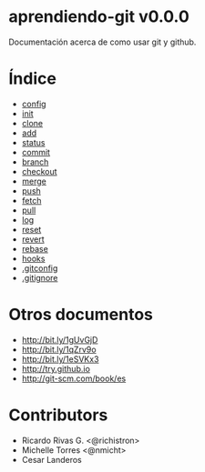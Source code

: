 aprendiendo-git v0.0.0
=====================

Documentación acerca de como usar git y github.

Índice
======

* [config](docs/config.md)
* [init](docs/init.md)
* [clone](docs/clone.md)
* [add](docs/add.md)
* [status](docs/status.md)
* [commit](docs/commit.md)
* [branch](docs/branch.md)
* [checkout](docs/checkout.md)
* [merge](docs/merge.md)
* [push](docs/push.md)
* [fetch](docs/fetch.md)
* [pull](docs/pull.md)
* [log](docs/log.md)
* [reset](docs/reset.md)
* [revert](docs/revert.md)
* [rebase](docs/rebase.md)
* [hooks](docs/hooks.md)
* [.gitconfig](docs/.gitconfig)
* [.gitignore](.gitignore)


Otros documentos
================

* http://bit.ly/1gUvGjD
* http://bit.ly/1qZrv9o
* http://bit.ly/1eSVKx3
* http://try.github.io
* http://git-scm.com/book/es


Contributors
=============
* Ricardo Rivas G. <@richistron>
* Michelle Torres <@nmicht>
* Cesar Landeros
